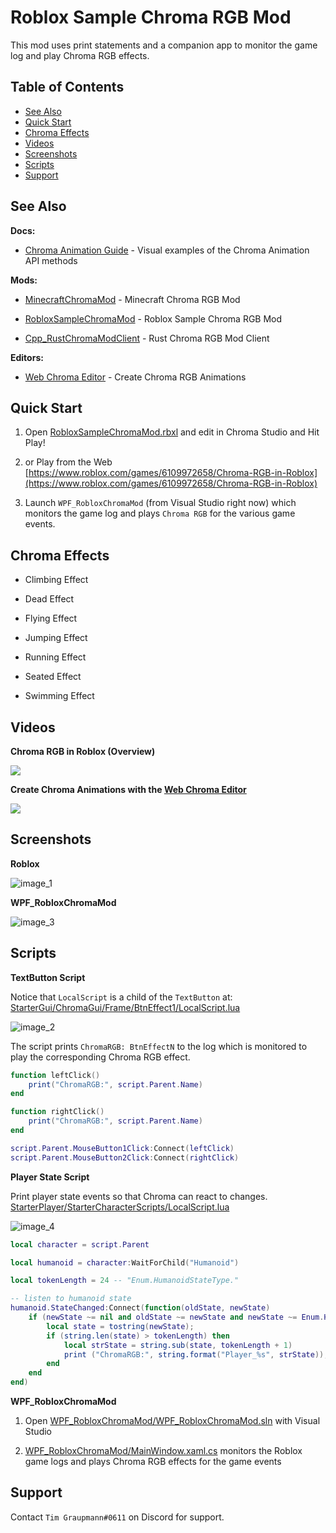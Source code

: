 # Roblox Sample Chroma RGB Mod

This mod uses print statements and a companion app to monitor the game log and play Chroma RGB effects.


## Table of Contents

* [See Also](#see-also)
* [Quick Start](#quick-start)
* [Chroma Effects](#chroma-effects)
* [Videos](#videos)
* [Screenshots](#screenshots)
* [Scripts](#scripts)
* [Support](#support)


## See Also

**Docs:**

- [Chroma Animation Guide](http://chroma.razer.com/ChromaGuide/) - Visual examples of the Chroma Animation API methods

**Mods:**

- [MinecraftChromaMod](https://github.com/tgraupmann/MinecraftChromaMod) - Minecraft Chroma RGB Mod

- [RobloxSampleChromaMod](https://github.com/tgraupmann/RobloxSampleChromaMod) - Roblox Sample Chroma RGB Mod

- [Cpp_RustChromaModClient](https://github.com/tgraupmann/Cpp_RustChromaModClient) - Rust Chroma RGB Mod Client


**Editors:**

- [Web Chroma Editor](https://chroma.razer.com/ChromaEditor/) - Create Chroma RGB Animations


## Quick Start ##

1. Open [RobloxSampleChromaMod.rbxl](RobloxSampleChromaMod.rbxl) and edit in Chroma Studio and Hit Play!

2. or Play from the Web [https://www.roblox.com/games/6109972658/Chroma-RGB-in-Roblox](https://www.roblox.com/games/6109972658/Chroma-RGB-in-Roblox)

3. Launch `WPF_RobloxChromaMod` (from Visual Studio right now) which monitors the game log and plays `Chroma RGB` for the various game events.


## Chroma Effects ##

* Climbing Effect

* Dead Effect

* Flying Effect

* Jumping Effect

* Running Effect

* Seated Effect

* Swimming Effect


## Videos ##


**Chroma RGB in Roblox (Overview)**

<a target="_blank" href="https://youtu.be/AI5I4I07aW8"><img src="https://img.youtube.com/vi/AI5I4I07aW8/0.jpg"></a>


**Create Chroma Animations with the [Web Chroma Editor](https://chroma.razer.com/ChromaEditor/)**

<a target="_blank" href="https://youtu.be/ZVX3DNW2gIM"><img src="https://img.youtube.com/vi/ZVX3DNW2gIM/0.jpg"></a>


## Screenshots ##

**Roblox**

![image_1](images/image_1.png)

**WPF_RobloxChromaMod**

![image_3](images/image_3.png)


## Scripts ##


**TextButton Script**

Notice that `LocalScript` is a child of the `TextButton` at: [StarterGui/ChromaGui/Frame/BtnEffect1/LocalScript.lua](StarterGui/ChromaGui/Frame/BtnEffect1/LocalScript.lua)

![image_2](images/image_2.png)

The script prints `ChromaRGB: BtnEffectN` to the log which is monitored to play the corresponding Chroma RGB effect.

```lua
function leftClick()
	print("ChromaRGB:", script.Parent.Name)
end

function rightClick()
	print("ChromaRGB:", script.Parent.Name)
end

script.Parent.MouseButton1Click:Connect(leftClick)
script.Parent.MouseButton2Click:Connect(rightClick)
```


**Player State Script**

Print player state events so that Chroma can react to changes. [StarterPlayer/StarterCharacterScripts/LocalScript.lua](StarterPlayer/StarterCharacterScripts/LocalScript.lua)

![image_4](images/image_4.png)

```lua
local character = script.Parent

local humanoid = character:WaitForChild("Humanoid")

local tokenLength = 24 -- "Enum.HumanoidStateType."

-- listen to humanoid state
humanoid.StateChanged:Connect(function(oldState, newState)
	if (newState ~= nil and oldState ~= newState and newState ~= Enum.HumanoidStateType.None) then
		local state = tostring(newState);
		if (string.len(state) > tokenLength) then
			local strState = string.sub(state, tokenLength + 1)
			print ("ChromaRGB:", string.format("Player_%s", strState));
		end
	end
end)
```


**WPF_RobloxChromaMod**

1. Open [WPF_RobloxChromaMod/WPF_RobloxChromaMod.sln](WPF_RobloxChromaMod/WPF_RobloxChromaMod.sln) with Visual Studio

2. [WPF_RobloxChromaMod/MainWindow.xaml.cs](WPF_RobloxChromaMod/MainWindow.xaml.cs) monitors the Roblox game logs and plays Chroma RGB effects for the game events


## Support

Contact `Tim Graupmann#0611` on Discord for support.
